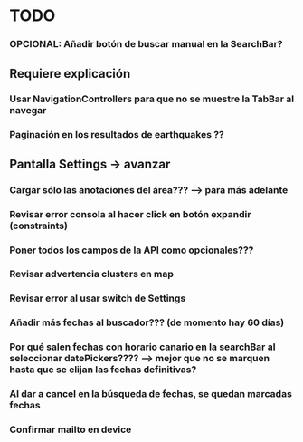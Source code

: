 
# TODO

### OPCIONAL: Añadir botón de buscar manual en la SearchBar?

## Requiere explicación
### Usar NavigationControllers para que no se muestre la TabBar al navegar
### Paginación en los resultados de earthquakes ??

## Pantalla Settings -> avanzar
### Cargar sólo las anotaciones del área??? --> para más adelante

### Revisar error consola al hacer click en botón expandir (constraints)
### Poner todos los campos de la API como opcionales???
### Revisar advertencia clusters en map
### Revisar error al usar switch de Settings

### Añadir más fechas al buscador??? (de momento hay 60 días)
### Por qué salen fechas con horario canario en la searchBar al seleccionar datePickers???? --> mejor que no se marquen hasta que se elijan las fechas definitivas?
### Al dar a cancel en la búsqueda de fechas, se quedan marcadas fechas
### Confirmar mailto en device

